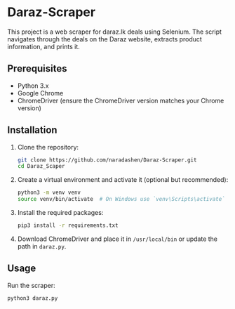 # Daraz-Scraper

This project is a web scraper for daraz.lk deals using Selenium. The script navigates through the deals on the Daraz website, extracts product information, and prints it.

## Prerequisites

- Python 3.x
- Google Chrome
- ChromeDriver (ensure the ChromeDriver version matches your Chrome version)

## Installation

1. Clone the repository:
    ```sh
    git clone https://github.com/naradashen/Daraz-Scraper.git
    cd Daraz_Scaper
    ```

2. Create a virtual environment and activate it (optional but recommended):
    ```sh
    python3 -m venv venv
    source venv/bin/activate  # On Windows use `venv\Scripts\activate`
    ```

3. Install the required packages:
    ```sh
    pip3 install -r requirements.txt
    ```

4. Download ChromeDriver and place it in `/usr/local/bin` or update the path in `daraz.py`.

## Usage

Run the scraper:
```sh
python3 daraz.py
